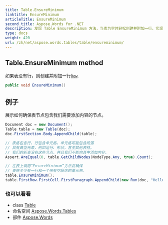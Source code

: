 ```yaml
---
title: Table.EnsureMinimum
linktitle: EnsureMinimum
articleTitle: EnsureMinimum
second_title: Aspose.Words for .NET
description: 发现 Table EnsureMinimum 方法，当表为空时轻松创建并附加一行，实现无缝数据管理。
type: docs
weight: 420
url: /zh/net/aspose.words.tables/table/ensureminimum/
---
```

## Table.EnsureMinimum method

如果表没有行，则创建并附加一行[`Row`](../../row/).

```csharp
public void EnsureMinimum()
```

## 例子

展示如何确保表节点包含我们需要添加内容的节点。

```csharp
Document doc = new Document();
Table table = new Table(doc);
doc.FirstSection.Body.AppendChild(table);

// 表格包含行，行包含单元格，单元格可能包含段落
// 具有典型元素，例如运行、形状，甚至其他表格。
// 我们的新表没有这些节点，并且我们不能向其中添加内容。
Assert.AreEqual(0, table.GetChildNodes(NodeType.Any, true).Count);

// 在表上调用“EnsureMinimum”方法将确保
// 表格至少有一行和一个带有空段落的单元格。
table.EnsureMinimum();
table.FirstRow.FirstCell.FirstParagraph.AppendChild(new Run(doc, "Hello world!"));
```

### 也可以看看

* class [Table](../)
* 命名空间 [Aspose.Words.Tables](../../../aspose.words.tables/)
* 部件 [Aspose.Words](../../../)

